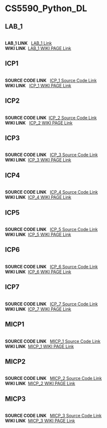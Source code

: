 # CS5590_Python_DL
<h2>LAB_1</h2> 
<br><b>LAB_1 LINK</b> &nbsp; <a href="https://github.com/ntihindukkipati/CS5590_Python_DL/tree/master/LAB_1
">LAB_1 Link</a>  <br>
<b> WIKI LINK</b> &nbsp;<a href="https://github.com/ntihindukkipati/CS5590_Python_DL/wiki/LAB_1">LAB_1 WIKI PAGE Link</a> <br>

<h2>ICP1</h2>
<br><b>SOURCE CODE LINK</b> &nbsp; <a href="https://github.com/ntihindukkipati/CS5590_Python_DL/tree/master/ICP_1"> ICP_1  Source Code Link</a><br>
<b> WIKI LINK</b> &nbsp; <a href="https://github.com/ntihindukkipati/CS5590_Python_DL/wiki/ICP-1">ICP_1 WIKI PAGE Link</a> <br>
<h2>ICP2</h2>
<br><b>SOURCE CODE LINK</b> &nbsp;<a href="https://github.com/ntihindukkipati/CS5590_Python_DL/tree/master/ICP_2">ICP_2 Source Code Link</a> <br><b> WIKI LINK</b> &nbsp;  <a href="https://github.com/ntihindukkipati/CS5590_Python_DL/wiki/ICP-2">ICP_2 WIKI PAGE Link</a> <br>
<h2>ICP3</h2> 
<br><b>SOURCE CODE LINK</b> &nbsp; <a href="https://github.com/ntihindukkipati/CS5590_Python_DL/tree/master/ICP-3">ICP_3 Source Code Link</a>  <br>
<b> WIKI LINK</b> &nbsp;<a href="https://github.com/ntihindukkipati/CS5590_Python_DL/wiki/ICP-3">ICP_3 WIKI PAGE Link</a> <br>
<h2>ICP4</h2> 
<br><b>SOURCE CODE LINK</b> &nbsp; <a href="https://github.com/ntihindukkipati/CS5590_Python_DL/tree/master/ICP_4">ICP_4 Source Code Link</a>  <br>
<b> WIKI LINK</b> &nbsp;<a href="https://github.com/ntihindukkipati/CS5590_Python_DL/wiki/ICP4">ICP_4 WIKI PAGE Link</a> <br>
<h2>ICP5</h2> 
<br><b>SOURCE CODE LINK</b> &nbsp; <a href="https://github.com/ntihindukkipati/CS5590_Python_DL/tree/master/ICP_5">ICP_5 Source Code Link</a>  <br>
<b> WIKI LINK</b> &nbsp;<a href="https://github.com/ntihindukkipati/CS5590_Python_DL/wiki/ICP-5">ICP_5 WIKI PAGE Link</a> <br>
<h2>ICP6</h2> 
<br><b>SOURCE CODE LINK</b> &nbsp; <a href="https://github.com/ntihindukkipati/CS5590_Python_DL/tree/master/ICP_6/SOURCE_CODE">ICP_6 Source Code Link</a>  <br>
<b> WIKI LINK</b> &nbsp;<a href="https://github.com/ntihindukkipati/CS5590_Python_DL/wiki/ICP-6">ICP_6 WIKI PAGE Link</a> <br>

<h2>ICP7</h2> 
<br><b>SOURCE CODE LINK</b> &nbsp; <a href="https://github.com/ntihindukkipati/CS5590_Python_DL/tree/master/ICP_7/SOURCE_CODE">ICP_7 Source Code Link</a>  <br>
<b> WIKI LINK</b> &nbsp;<a href="https://github.com/ntihindukkipati/CS5590_Python_DL/wiki/ICP-7">ICP_7 WIKI PAGE Link</a> <br>

<h2>MICP1</h2> 
<br><b>SOURCE CODE LINK</b> &nbsp; <a href="https://github.com/ntihindukkipati/CS5590_Python_DL/tree/master/MICP_1">MICP_1 Source Code Link</a>  <br>
<b> WIKI LINK</b> &nbsp;<a href="https://github.com/ntihindukkipati/CS5590_Python_DL/wiki/MICP_1">MICP_1 WIKI PAGE Link</a> <br>

<h2>MICP2</h2> 
<br><b>SOURCE CODE LINK</b> &nbsp; <a href="https://github.com/ntihindukkipati/CS5590_Python_DL/tree/master/MICP_2">MICP_2 Source Code Link</a>  <br>
<b> WIKI LINK</b> &nbsp;<a href="https://github.com/ntihindukkipati/CS5590_Python_DL/wiki/MICP_2
">MICP_2 WIKI PAGE Link</a> <br>


<h2>MICP3</h2> 
<br><b>SOURCE CODE LINK</b> &nbsp; <a href="https://github.com/ntihindukkipati/CS5590_Python_DL/tree/master/MICP_3">MICP_3 Source Code Link</a>  <br>
<b> WIKI LINK</b> &nbsp;<a href="https://github.com/ntihindukkipati/CS5590_Python_DL/wiki/MICP_3
">MICP_3 WIKI PAGE Link</a> <br>





